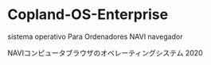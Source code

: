 # Copland-OS-Enterprise
sistema operativo Para Ordenadores NAVI navegador

NAVIコンピュータブラウザのオペレーティングシステム
2020
